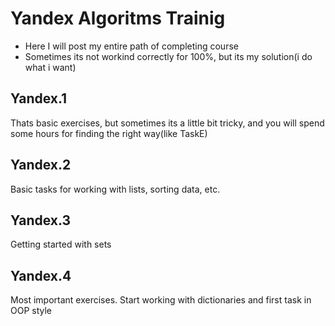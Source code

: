 # Yandex Algoritms Trainig
- Here I will post my entire path of completing course
- Sometimes its not workind correctly for 100%, but its my solution(i do what i want)


## Yandex.1
Thats basic exercises, but sometimes its a little bit tricky, and you will spend some hours for finding the right way(like TaskE) 

## Yandex.2
Basic tasks for working with lists, sorting data, etc.

## Yandex.3
Getting started with sets

## Yandex.4
Most important exercises. Start working with dictionaries and first task in OOP style
